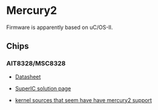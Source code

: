 # Mercury2

Firmware is apparently based on uC/OS-II.

## Chips

### AIT8328/MSC8328
- [Datasheet](CPU%20AIT8328%20datasheet.pdf)
- [SuperIC solution page](http://www.superic.com/soludetail-238.html)

- [kernel sources that seem have have mercury2 support](https://github.com/RelaJet/linux-relajet)
